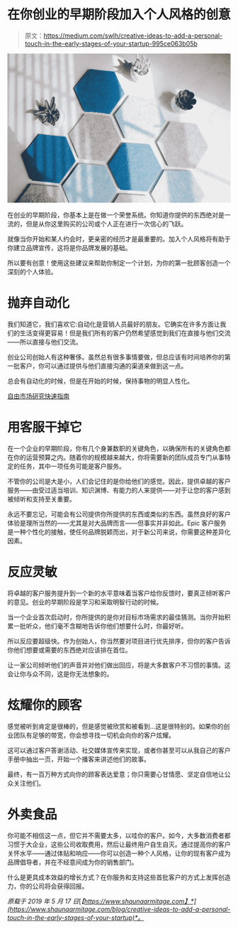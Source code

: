 # 在你创业的早期阶段加入个人风格的创意

> 原文：<https://medium.com/swlh/creative-ideas-to-add-a-personal-touch-in-the-early-stages-of-your-startup-995ce063b05b>

![](img/714fbfd5a63309702ee5e7aa05545b06.png)

在创业的早期阶段，你基本上是在做一个荣誉系统。你知道你提供的东西绝对是一流的，但是从你这里购买的公司或个人正在进行一次信心的飞跃。

就像当你开始和某人约会时，更亲密的经历才是最重要的。加入个人风格将有助于你建立品牌宣传，这将是你品牌发展的基础。

所以要有创意！使用这些建议来帮助你制定一个计划，为你的第一批顾客创造一个深刻的个人体验。

# 抛弃自动化

我们知道它，我们喜欢它:自动化是营销人员最好的朋友。它确实在许多方面让我们的生活变得更容易！但是我们所有的客户仍然希望感觉到我们在直接与他们交流——所以直接与他们交流。

创业公司创始人有这种奢侈。虽然总有很多事情要做，但总应该有时间培养你的第一批客户，你可以通过提供与他们直接沟通的渠道来做到这一点。

总会有自动化的时候，但是在开始的时候，保持事物的明显人性化。

[自由市场研究快速指南](https://www.shaunaarmitage.com/market-study-quick-guide)

# 用客服干掉它

在一个企业的早期阶段，你有几个身兼数职的关键角色，以确保所有的关键角色都在你的运营预算之内。随着你的规模越来越大，你将需要新的团队成员专门从事特定的任务，其中一项任务可能是客户服务。

不管你的公司是大是小，人们会记住的是你给他们的感觉。因此，提供卓越的客户服务——由受过适当培训、知识渊博、有能力的人来提供——对于让您的客户感到被倾听和支持至关重要。

永远不要忘记，可能会有公司提供你所提供的东西或类似的东西。虽然良好的客户体验是理所当然的——尤其是对大品牌而言——但事实并非如此。Epic 客户服务是一种个性化的接触，使任何品牌脱颖而出，对于新公司来说，你需要这种差异化因素。

# 反应灵敏

将卓越的客户服务提升到一个新的水平意味着当客户给你反馈时，要真正倾听客户的意见。创业的早期阶段是学习和采取明智行动的时候。

当一个企业首次启动时，你所提供的是你对目标市场需求的最佳猜测。当你开始积累一批听众，他们毫不含糊地告诉你他们想要什么时，你最好听。

所以反应要超级快。作为创始人，你当然要对项目进行优先排序，但你的客户告诉你他们想要或需要的东西绝对应该排在首位。

让一家公司倾听他们的声音并对他们做出回应，将是大多数客户不习惯的事情。这会让你与众不同，这是你无法想象的。

# 炫耀你的顾客

感觉被听到肯定是很棒的，但是感觉被欣赏和被看到…这是很特别的。如果你的创业团队有足够的带宽，你会想寻找一切机会向你的客户炫耀。

这可以通过客户答谢活动、社交媒体宣传来实现，或者你甚至可以从我自己的客户手册中抽出一页，开始一个播客来讲述他们的故事。

最终，有一百万种方式向你的顾客表达爱意；你只需要心甘情愿、坚定自信地让公众关注他们。

# 外卖食品

你可能不相信这一点，但它并不需要太多，以哇你的客户。如今，大多数消费者都习惯于大企业，这些公司收取费用，然后让最终用户自生自灭。通过提高你的客户关怀水平——通过体贴和响应——你可以创造一种个人风格，让你的现有客户成为品牌倡导者，并在不经意间成为你的销售部门。

什么是更具成本效益的增长方式？在你服务和支持这些首批客户的方式上发挥创造力，你的公司将会获得回报。

*原载于 2019 年 5 月 17 日*[*【https://www.shaunaarmitage.com】*](https://www.shaunaarmitage.com/blog/creative-ideas-to-add-a-personal-touch-in-the-early-stages-of-your-startup)*。*